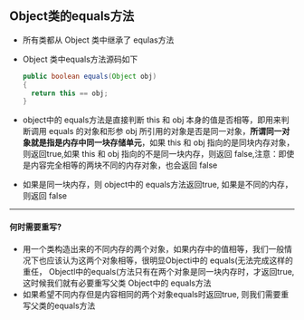 ## Object类的equals方法

- 所有类都从 Object 类中继承了 equlas方法

- Object 类中equals方法源码如下

  ```java
  public boolean equals(Object obj)
  {
  	return this == obj;
  }
  ```

- object中的 equals方法是直接判断 this 和 obj 本身的值是否相等，即用来判断调用 equals 的对象和形参 obj 所引用的对象是否是同一对象，**所谓同一对象就是指是内存中同一块存储单元**，如果 this 和 obj 指向的是同块内存对象，则返回true,如果 this 和 obj 指向的不是同一块内存，则返回 false,注意：即使是内容完全相等的两块不同的内存对象，也会返回 false

- 如果是同一块内存，则 object中的 equals方法返回true,
  如果是不同的内存，则返回 false



---

#### 何时需要重写?

- 用一个类构造出来的不同内存的两个对象，如果内存中的值相等，我们一般情况下也应该认为这两个对象相等，很明显Objecti中的 equals(无法完成这样的重任， Objectl中的equals(方法只有在两个对象是同一块内存时，才返回true,这时候我们就有必要重写父类 Object中的 equals方法
- 如果希望不同内存但是内容相同的两个对象equals时返回true, 则我们需要重写父类的equals方法